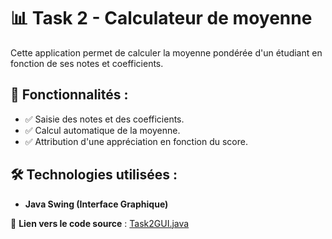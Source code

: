 # 📊 Task 2 - Calculateur de moyenne

Cette application permet de calculer la moyenne pondérée d'un étudiant en fonction de ses notes et coefficients.

## 🚀 Fonctionnalités :  
- ✅ Saisie des notes et des coefficients.  
- ✅ Calcul automatique de la moyenne.  
- ✅ Attribution d'une appréciation en fonction du score.  

## 🛠️ Technologies utilisées :  
- **Java Swing (Interface Graphique)**  

📌 **Lien vers le code source** : [Task2GUI.java](./src/Task2GUI.java)  

